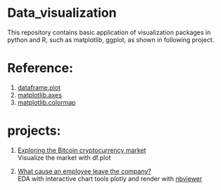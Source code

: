 # Data_visualization

This repository contains basic application of visualization packages in python and R, such as matplotlib, ggplot, as shown in following project.

# Reference:
1. [dataframe.plot](http://pandas.pydata.org/pandas-docs/version/0.13/visualization.html)
2. [matplotlib.axes](https://matplotlib.org/api/axes_api.html#axis-limits)
3. [matplotlib.colormap](https://matplotlib.org/devdocs/api/pyplot_summary.html)



# projects:
1. [Exploring the Bitcoin cryptocurrency market](https://github.com/LunaYogada/Data_visualization/blob/master/Exploring%20the%20Bitcoin%20cryptocurrency%20market/notebook.ipynb)  
Visualize the market with df.plot

2. [What cause an employee leave the company?](http://nbviewer.jupyter.org/github/LunaYogada/Data_visualization/blob/master/Human%20resource%20analysis/What%20cause%20an%20employee%20leave%20the%20company-github.ipynb)  
EDA with interactive chart tools plotly and render with [nbviewer](http://nbviewer.jupyter.org/)
